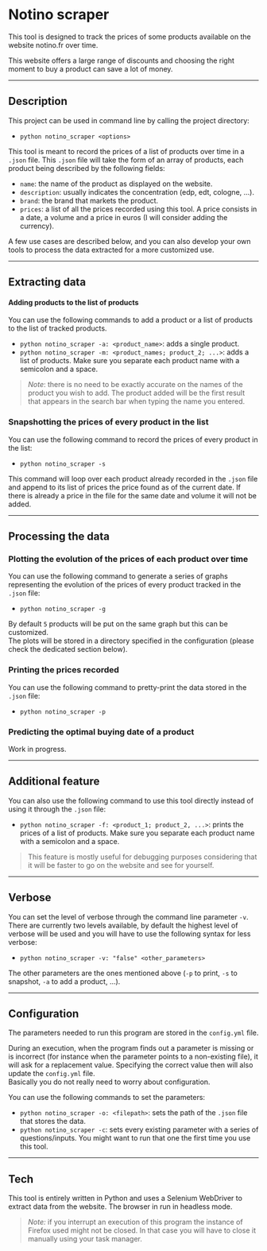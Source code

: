 # Notino scraper

This tool is designed to track the prices of some products available on the website notino.fr over time.

This website offers a large range of discounts and choosing the right moment to buy a product can save a lot of money.

---

## Description

This project can be used in command line by calling the project directory:

- `python notino_scraper <options>`

This tool is meant to record the prices of a list of products over time in a `.json` file. This `.json` file will take
the form of an array of products, each product being described by the following fields:

- `name`: the name of the product as displayed on the website.
- `description`: usually indicates the concentration (edp, edt, cologne, ...).
- `brand`: the brand that markets the product.
- `prices`: a list of all the prices recorded using this tool. A price consists in a date, a volume and a price in
  euros (I will consider adding the currency).

A few use cases are described below, and you can also develop your own tools to process the data extracted for a more
customized use.

---

## Extracting data

#### Adding products to the list of products

You can use the following commands to add a product or a list of products to the list of tracked products.

- `python notino_scraper -a: <product_name>`: adds a single product.
- `python notino_scraper -m: <product_names; product_2; ...>`: adds a list of products. Make sure you separate each
  product name with a semicolon and a space.

> *Note*: there is no need to be exactly accurate on the names of the product you wish to add.
> The product added will be the first result that appears in the search bar when typing the name you entered.

### Snapshotting the prices of every product in the list

You can use the following command to record the prices of every product in the list:

- `python notino_scraper -s`

This command will loop over each product already recorded in the `.json` file and append to its list of prices the price
found as of the current date. If there is already a price in the file for the same date and volume it will not be added.

---

## Processing the data

### Plotting the evolution of the prices of each product over time

You can use the following command to generate a series of graphs representing the evolution of the prices of every
product tracked in the `.json` file:

- `python notino_scraper -g`

By default `5` products will be put on the same graph but this can be customized.  
The plots will be stored in a directory specified in the configuration (please check the dedicated section below).

### Printing the prices recorded

You can use the following command to pretty-print the data stored in the `.json` file:

- `python notino_scraper -p`

### Predicting the optimal buying date of a product

Work in progress.

---

## Additional feature

You can also use the following command to use this tool directly instead of using it through the `.json` file:

- `python notino_scraper -f: <product_1; product_2, ...>`: prints the prices of a list of products. Make sure you
  separate each product name with a semicolon and a space.

> This feature is mostly useful for debugging purposes
> considering that it will be faster to go on the website and see for yourself.

---

## Verbose

You can set the level of verbose through the command line parameter `-v`. There are currently two levels available, by
default the highest level of verbose will be used and you will have to use the following syntax for less verbose:

- `python notino_scraper -v: "false" <other_parameters>`

The other parameters are the ones mentioned above (`-p` to print, `-s` to snapshot, `-a` to add a product, ...).

---

## Configuration

The parameters needed to run this program are stored in the `config.yml` file.

During an execution, when the program finds out a parameter is missing or is incorrect (for instance when the parameter
points to a non-existing file), it will ask for a replacement value. Specifying the correct value then will also update
the `config.yml` file.  
Basically you do not really need to worry about configuration.

You can use the following commands to set the parameters:

- `python notino_scraper -o: <filepath>`: sets the path of the `.json` file that stores the data.
- `python notino_scraper -c`: sets every existing parameter with a series of questions/inputs. You might want to run
  that one the first time you use this tool.

---

## Tech

This tool is entirely written in Python and uses a Selenium WebDriver to extract data from the website. The browser in
run in headless mode.

> *Note:* if you interrupt an execution of this program the instance of Firefox used might not be closed.
> In that case you will have to close it manually using your task manager.
